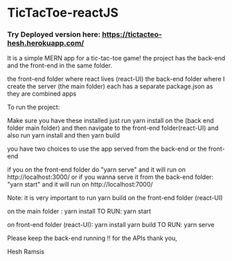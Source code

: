 # TicTacToe-reactJS


### Try Deployed version here: https://tictacteo-hesh.herokuapp.com/

It is a simple MERN app for a tic-tac-toe game!
the project has the back-end and the front-end in the same folder.

the front-end folder where react lives (react-UI)
the back-end folder where I create the server (the main folder)
each has a separate package.json as they are combined apps

To run the project:


Make sure you have these installed just run yarn install on the (back end folder main folder) and then navigate to
the front-end folder(react-UI) and also run yarn install and then yarn build
	

you have two choices to use the app served from the back-end or the front-end 

if you on the front-end folder do "yarn serve" and it will run on http://localhost:3000/
or if you wanna serve it from the back-end folder: "yarn start" and it will run on http://localhost:7000/

Note: it is very important to run yarn build on the front-end folder (react-UI)


on the main folder :
yarn install
TO RUN: yarn start

on front-end folder  (react-UI):
yarn install
yarn build
TO RUN: yarn serve 



Please keep the back-end running !! for the APIs
thank you,

Hesh Ramsis

